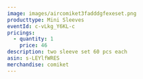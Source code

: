 ```yaml
---
image: images/aircomiket3fadddgfexeset.png
producttype: Mini Sleeves
eventId: c-vLkg_Y6KL-c
pricings:
  - quantity: 1
    price: 46
description: two sleeve set 60 pcs each
asin: s-LEYlfWRES
merchandise: comiket
---
```

